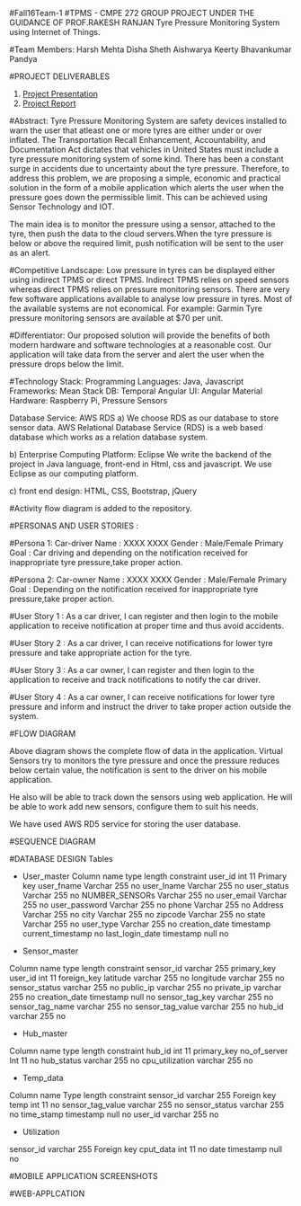 #Fall16Team-1
#TPMS - CMPE 272 GROUP PROJECT UNDER THE GUIDANCE OF PROF.RAKESH RANJAN
Tyre Pressure Monitoring System using Internet of Things.


#Team Members: 
Harsh Mehta
Disha Sheth
Aishwarya Keerty
Bhavankumar Pandya 

#PROJECT DELIVERABLES
1) [Project Presentation](https://github.com/SJSU272Lab/TPMS/blob/master/Project%20presentation)
2) [Project Report](https://github.com/SJSU272Lab/TPMS/blob/master/Project%20report)

#Abstract: 
Tyre Pressure Monitoring System are safety devices installed to warn the user that atleast one or more tyres are either under or over inflated. The Transportation Recall Enhancement, Accountability, and Documentation Act dictates that vehicles in United States must include a tyre pressure monitoring system of some kind. There has been a constant surge in accidents due to uncertainty about the tyre pressure. Therefore, to  address this problem, we are proposing a simple, economic and practical solution in the form of a mobile application which alerts the user when the pressure goes down the permissible limit. This can be achieved using Sensor Technology and IOT.


The main idea is to monitor the pressure using a sensor, attached to the tyre, then push the data to the cloud servers.When the tyre pressure is below or above the required limit, push notification will be sent to the user as an alert.


#Competitive Landscape: 
Low pressure in tyres can be displayed either using indirect TPMS or direct TPMS. Indirect TPMS relies on speed sensors whereas direct TPMS relies on pressure monitoring sensors. There are very few software applications available to analyse low pressure in tyres. Most of the available systems are not economical. For example: 
Garmin Tyre pressure monitoring sensors are available at $70 per unit. 


#Differentiator: 
Our proposed solution will provide the benefits of both modern hardware and software technologies at a reasonable cost. Our application will take data from the server and alert the user when the pressure drops below the limit. 


#Technology Stack:
Programming Languages: Java, Javascript
Frameworks: Mean Stack
DB: Temporal 
Angular UI: Angular Material
Hardware: Raspberry Pi, Pressure Sensors

Database Service: AWS RDS
a) We choose RDS as our database to store sensor data. AWS Relational Database Service (RDS) is a web based database which works as a relation database system.
 
 

b) Enterprise Computing Platform: Eclipse
We write the backend of the project in Java language, front-end in Html, css and javascript. We use Eclipse as our computing platform.


 

c)  front end design: HTML, CSS, Bootstrap, jQuery







#Activity flow diagram is added to the repository.

#PERSONAS AND USER STORIES :

#Persona 1: Car-driver
Name : XXXX XXXX
Gender : Male/Female
Primary Goal : Car driving and depending on the notification received for inappropriate tyre pressure,take proper action.


#Persona 2: Car-owner
Name : XXXX XXXX
Gender : Male/Female
Primary Goal : Depending on the notification received for inappropriate tyre pressure,take proper action.


#User Story 1 : 
As a car driver, I can register and then login to the mobile application to receive notification at proper time and thus avoid accidents.


#User Story 2 : 
As a car driver, I can receive notifications for lower tyre pressure and take appropriate action for the tyre.


#User Story 3 : 
As a car owner, I can register and then login to the application to receive and track notifications to notify the car driver.


#User Story 4 : 
As a car owner, I can receive notifications for lower tyre pressure and inform and instruct the driver to take proper action outside the system.



#FLOW DIAGRAM



Above diagram shows the complete flow of data in the application. 
Virtual Sensors try to monitors the tyre pressure and once the pressure reduces below certain value, the notification is sent to the driver on his mobile application.

He also will be able to track down the sensors using web application. He will be able to work add new sensors, configure them to suit his needs.

We have used AWS RD5 service for storing the user database.




#SEQUENCE DIAGRAM


#DATABASE DESIGN
Tables

- User_master
Column name
type
length
constraint
user_id
int
11
Primary key
user_fname
Varchar
255 
no
user_lname
Varchar
255
no
user_status
Varchar
255
no
NUMBER_SENSORs
Varchar
255
no
user_email
Varchar
255
no
user_password
Varchar
255
no
phone
Varchar
255
no
Address
Varchar
255
no
city
Varchar
255
no
zipcode
Varchar
255
no
state
Varchar
255
no
user_type
Varchar
255
no
creation_date
timestamp
current_timestamp
no
last_login_date
timestamp
null
no

- Sensor_master

Column name
type
length
constraint
sensor_id
varchar
255
primary_key
user_id
int
11
foreign_key
latitude
varchar
255
no
longitude
varchar
255
no
sensor_status
varchar
255
no
public_ip
varchar
255
no
private_ip
varchar
255
no
creation_date
timestamp
null
no
sensor_tag_key
varchar
255
no
sensor_tag_name
varchar
255
no
sensor_tag_value
varchar
255
no
hub_id
varchar
255
no

- Hub_master

Column name
type
length
constraint
hub_id
int
11
primary_key
no_of_server
Int 
11
no
hub_status
varchar
255
no
cpu_utilization
varchar
255
no

- Temp_data

Column name
Type 
length
constraint
sensor_id
varchar
255
Foreign key
temp
int
11
no
sensor_tag_value
varchar
255
no
sensor_status
varchar
255
no
time_stamp
timestamp
null
no
user_id
varchar
255
no

- Utilization

sensor_id
varchar
255
Foreign key
cput_data
int
11
no
date
timestamp
null
no














#MOBILE APPLICATION SCREENSHOTS

























#WEB-APPLCATION
 
 
 
 
  
 
 
 
  
 
  
 
 

